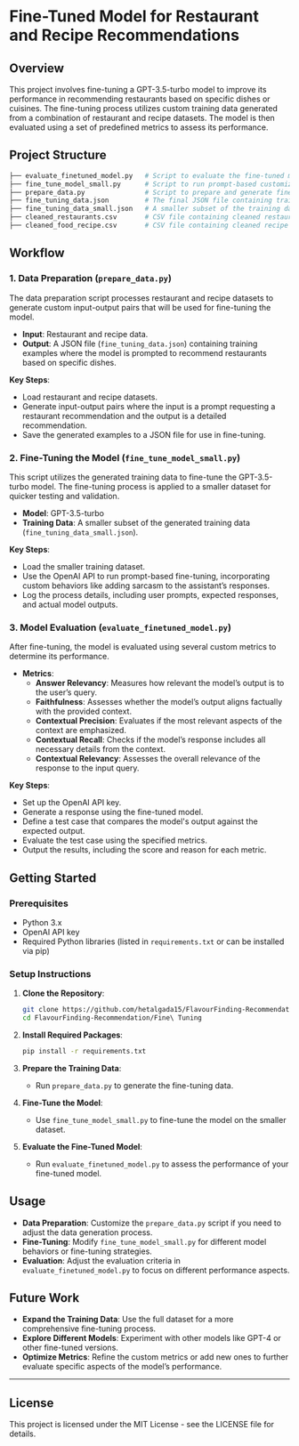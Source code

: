 # Fine-Tuned Model for Restaurant and Recipe Recommendations

## Overview

This project involves fine-tuning a GPT-3.5-turbo model to improve its performance in recommending restaurants based on specific dishes or cuisines. The fine-tuning process utilizes custom training data generated from a combination of restaurant and recipe datasets. The model is then evaluated using a set of predefined metrics to assess its performance.

## Project Structure

```bash
├── evaluate_finetuned_model.py   # Script to evaluate the fine-tuned model using custom metrics.
├── fine_tune_model_small.py      # Script to run prompt-based customization using a smaller subset of training data.
├── prepare_data.py               # Script to prepare and generate fine-tuning data from raw datasets.
├── fine_tuning_data.json         # The final JSON file containing training data for fine-tuning the model.
├── fine_tuning_data_small.json   # A smaller subset of the training data for testing or smaller scale fine-tuning.
├── cleaned_restaurants.csv       # CSV file containing cleaned restaurant data.
├── cleaned_food_recipe.csv       # CSV file containing cleaned recipe data.
```

## Workflow

### 1. Data Preparation (`prepare_data.py`)

The data preparation script processes restaurant and recipe datasets to generate custom input-output pairs that will be used for fine-tuning the model.

- **Input**: Restaurant and recipe data.
- **Output**: A JSON file (`fine_tuning_data.json`) containing training examples where the model is prompted to recommend restaurants based on specific dishes.

**Key Steps**:
- Load restaurant and recipe datasets.
- Generate input-output pairs where the input is a prompt requesting a restaurant recommendation and the output is a detailed recommendation.
- Save the generated examples to a JSON file for use in fine-tuning.

### 2. Fine-Tuning the Model (`fine_tune_model_small.py`)

This script utilizes the generated training data to fine-tune the GPT-3.5-turbo model. The fine-tuning process is applied to a smaller dataset for quicker testing and validation.

- **Model**: GPT-3.5-turbo
- **Training Data**: A smaller subset of the generated training data (`fine_tuning_data_small.json`).

**Key Steps**:
- Load the smaller training dataset.
- Use the OpenAI API to run prompt-based fine-tuning, incorporating custom behaviors like adding sarcasm to the assistant’s responses.
- Log the process details, including user prompts, expected responses, and actual model outputs.

### 3. Model Evaluation (`evaluate_finetuned_model.py`)

After fine-tuning, the model is evaluated using several custom metrics to determine its performance.

- **Metrics**: 
  - **Answer Relevancy**: Measures how relevant the model’s output is to the user’s query.
  - **Faithfulness**: Assesses whether the model’s output aligns factually with the provided context.
  - **Contextual Precision**: Evaluates if the most relevant aspects of the context are emphasized.
  - **Contextual Recall**: Checks if the model’s response includes all necessary details from the context.
  - **Contextual Relevancy**: Assesses the overall relevance of the response to the input query.

**Key Steps**:
- Set up the OpenAI API key.
- Generate a response using the fine-tuned model.
- Define a test case that compares the model's output against the expected output.
- Evaluate the test case using the specified metrics.
- Output the results, including the score and reason for each metric.

## Getting Started

### Prerequisites

- Python 3.x
- OpenAI API key
- Required Python libraries (listed in `requirements.txt` or can be installed via pip)

### Setup Instructions

1. **Clone the Repository**:
   ```bash
   git clone https://github.com/hetalgada15/FlavourFinding-Recommendation.git
   cd FlavourFinding-Recommendation/Fine\ Tuning
   ```

2. **Install Required Packages**:
   ```bash
   pip install -r requirements.txt
   ```

3. **Prepare the Training Data**:
   - Run `prepare_data.py` to generate the fine-tuning data.

4. **Fine-Tune the Model**:
   - Use `fine_tune_model_small.py` to fine-tune the model on the smaller dataset.

5. **Evaluate the Fine-Tuned Model**:
   - Run `evaluate_finetuned_model.py` to assess the performance of your fine-tuned model.

## Usage

- **Data Preparation**: Customize the `prepare_data.py` script if you need to adjust the data generation process.
- **Fine-Tuning**: Modify `fine_tune_model_small.py` for different model behaviors or fine-tuning strategies.
- **Evaluation**: Adjust the evaluation criteria in `evaluate_finetuned_model.py` to focus on different performance aspects.

## Future Work

- **Expand the Training Data**: Use the full dataset for a more comprehensive fine-tuning process.
- **Explore Different Models**: Experiment with other models like GPT-4 or other fine-tuned versions.
- **Optimize Metrics**: Refine the custom metrics or add new ones to further evaluate specific aspects of the model’s performance.

---

## License

This project is licensed under the MIT License - see the LICENSE file for details.
